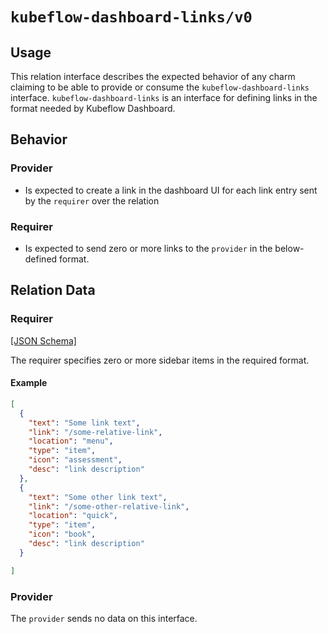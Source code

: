 # `kubeflow-dashboard-links/v0`

## Usage

This relation interface describes the expected behavior of any charm claiming to be able to provide 
or consume the `kubeflow-dashboard-links` interface.  `kubeflow-dashboard-links` is an interface for defining links in the format needed by Kubeflow Dashboard. 

## Behavior

### Provider

- Is expected to create a link in the dashboard UI for each link entry sent by the `requirer` over the relation

### Requirer

- Is expected to send zero or more links to the `provider` in the below-defined format. 

## Relation Data

### Requirer

[\[JSON Schema\]](./schemas/requirer.json)

The requirer specifies zero or more sidebar items in the required format.

#### Example

```json
[
  {
    "text": "Some link text",
    "link": "/some-relative-link",
    "location": "menu",
    "type": "item",
    "icon": "assessment",
    "desc": "link description"
  },
  {
    "text": "Some other link text",
    "link": "/some-other-relative-link",
    "location": "quick",
    "type": "item",
    "icon": "book",
    "desc": "link description"
  }

]
```

### Provider

The `provider` sends no data on this interface.
